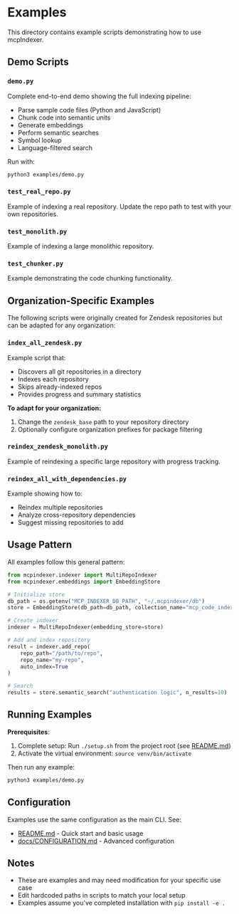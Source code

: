 # Examples

This directory contains example scripts demonstrating how to use mcpIndexer.

## Demo Scripts

### `demo.py`
Complete end-to-end demo showing the full indexing pipeline:
- Parse sample code files (Python and JavaScript)
- Chunk code into semantic units
- Generate embeddings
- Perform semantic searches
- Symbol lookup
- Language-filtered search

Run with:
```bash
python3 examples/demo.py
```

### `test_real_repo.py`
Example of indexing a real repository. Update the repo path to test with your own repositories.

### `test_monolith.py`
Example of indexing a large monolithic repository.

### `test_chunker.py`
Example demonstrating the code chunking functionality.

## Organization-Specific Examples

The following scripts were originally created for Zendesk repositories but can be adapted for any organization:

### `index_all_zendesk.py`
Example script that:
- Discovers all git repositories in a directory
- Indexes each repository
- Skips already-indexed repos
- Provides progress and summary statistics

**To adapt for your organization:**
1. Change the `zendesk_base` path to your repository directory
2. Optionally configure organization prefixes for package filtering

### `reindex_zendesk_monolith.py`
Example of reindexing a specific large repository with progress tracking.

### `reindex_all_with_dependencies.py`
Example showing how to:
- Reindex multiple repositories
- Analyze cross-repository dependencies
- Suggest missing repositories to add

## Usage Pattern

All examples follow this general pattern:

```python
from mcpindexer.indexer import MultiRepoIndexer
from mcpindexer.embeddings import EmbeddingStore

# Initialize store
db_path = os.getenv("MCP_INDEXER_DB_PATH", "~/.mcpindexer/db")
store = EmbeddingStore(db_path=db_path, collection_name="mcp_code_index")

# Create indexer
indexer = MultiRepoIndexer(embedding_store=store)

# Add and index repository
result = indexer.add_repo(
    repo_path="/path/to/repo",
    repo_name="my-repo",
    auto_index=True
)

# Search
results = store.semantic_search("authentication logic", n_results=10)
```

## Running Examples

**Prerequisites**:
1. Complete setup: Run `./setup.sh` from the project root (see [README.md](../README.md))
2. Activate the virtual environment: `source venv/bin/activate`

Then run any example:
```bash
python3 examples/demo.py
```

## Configuration

Examples use the same configuration as the main CLI. See:
- [README.md](../README.md) - Quick start and basic usage
- [docs/CONFIGURATION.md](../docs/CONFIGURATION.md) - Advanced configuration

## Notes

- These are examples and may need modification for your specific use case
- Edit hardcoded paths in scripts to match your local setup
- Examples assume you've completed installation with `pip install -e .`
